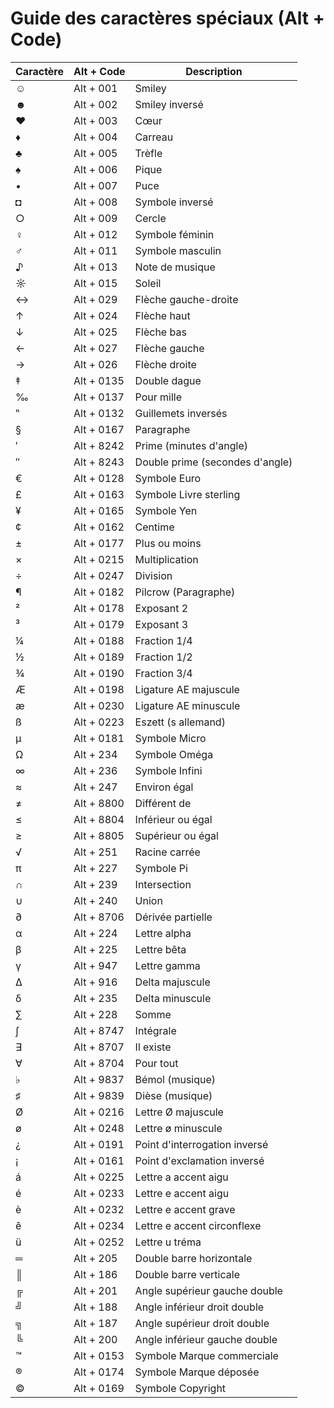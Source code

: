 # Guide des caractères spéciaux (Alt + Code)


| Caractère | Alt + Code | Description                     |
| --------- | ---------- | ------------------------------- |
| ☺         | Alt + 001  | Smiley                          |
| ☻         | Alt + 002  | Smiley inversé                  |
| ♥         | Alt + 003  | Cœur                            |
| ♦         | Alt + 004  | Carreau                         |
| ♣         | Alt + 005  | Trèfle                          |
| ♠         | Alt + 006  | Pique                           |
| •         | Alt + 007  | Puce                            |
| ◘         | Alt + 008  | Symbole inversé                 |
| ○         | Alt + 009  | Cercle                          |
| ♀         | Alt + 012  | Symbole féminin                 |
| ♂         | Alt + 011  | Symbole masculin                |
| ♪         | Alt + 013  | Note de musique                 |
| ☼         | Alt + 015  | Soleil                          |
| ↔         | Alt + 029  | Flèche gauche-droite            |
| ↑         | Alt + 024  | Flèche haut                     |
| ↓         | Alt + 025  | Flèche bas                      |
| ←         | Alt + 027  | Flèche gauche                   |
| →         | Alt + 026  | Flèche droite                   |
| ‡         | Alt + 0135 | Double dague                    |
| ‰         | Alt + 0137 | Pour mille                      |
| ‟         | Alt + 0132 | Guillemets inversés             |
| §         | Alt + 0167 | Paragraphe                      |
| ′         | Alt + 8242 | Prime (minutes d'angle)         |
| ″         | Alt + 8243 | Double prime (secondes d'angle) |
| €         | Alt + 0128 | Symbole Euro                    |
| £         | Alt + 0163 | Symbole Livre sterling          |
| ¥         | Alt + 0165 | Symbole Yen                     |
| ¢         | Alt + 0162 | Centime                         |
| ±         | Alt + 0177 | Plus ou moins                   |
| ×         | Alt + 0215 | Multiplication                  |
| ÷         | Alt + 0247 | Division                        |
| ¶         | Alt + 0182 | Pilcrow (Paragraphe)            |
| ²         | Alt + 0178 | Exposant 2                      |
| ³         | Alt + 0179 | Exposant 3                      |
| ¼         | Alt + 0188 | Fraction 1/4                    |
| ½         | Alt + 0189 | Fraction 1/2                    |
| ¾         | Alt + 0190 | Fraction 3/4                    |
| Æ         | Alt + 0198 | Ligature AE majuscule           |
| æ         | Alt + 0230 | Ligature AE minuscule           |
| ß         | Alt + 0223 | Eszett (s allemand)             |
| µ         | Alt + 0181 | Symbole Micro                   |
| Ω         | Alt + 234  | Symbole Oméga                   |
| ∞         | Alt + 236  | Symbole Infini                  |
| ≈         | Alt + 247  | Environ égal                    |
| ≠         | Alt + 8800 | Différent de                    |
| ≤         | Alt + 8804 | Inférieur ou égal               |
| ≥         | Alt + 8805 | Supérieur ou égal               |
| √         | Alt + 251  | Racine carrée                   |
| π         | Alt + 227  | Symbole Pi                      |
| ∩         | Alt + 239  | Intersection                    |
| ∪         | Alt + 240  | Union                           |
| ∂         | Alt + 8706 | Dérivée partielle               |
| α         | Alt + 224  | Lettre alpha                    |
| β         | Alt + 225  | Lettre bêta                     |
| γ         | Alt + 947  | Lettre gamma                    |
| Δ         | Alt + 916  | Delta majuscule                 |
| δ         | Alt + 235  | Delta minuscule                 |
| ∑         | Alt + 228  | Somme                           |
| ∫         | Alt + 8747 | Intégrale                       |
| ∃         | Alt + 8707 | Il existe                       |
| ∀         | Alt + 8704 | Pour tout                       |
| ♭         | Alt + 9837 | Bémol (musique)                 |
| ♯         | Alt + 9839 | Dièse (musique)                 |
| Ø         | Alt + 0216 | Lettre Ø majuscule              |
| ø         | Alt + 0248 | Lettre ø minuscule              |
| ¿         | Alt + 0191 | Point d'interrogation inversé   |
| ¡         | Alt + 0161 | Point d'exclamation inversé     |
| á         | Alt + 0225 | Lettre a accent aigu            |
| é         | Alt + 0233 | Lettre e accent aigu            |
| è         | Alt + 0232 | Lettre e accent grave           |
| ê         | Alt + 0234 | Lettre e accent circonflexe     |
| ü         | Alt + 0252 | Lettre u tréma                  |
| ═         | Alt + 205  | Double barre horizontale        |
| ║         | Alt + 186  | Double barre verticale          |
| ╔         | Alt + 201  | Angle supérieur gauche double   |
| ╝         | Alt + 188  | Angle inférieur droit double    |
| ╗         | Alt + 187  | Angle supérieur droit double    |
| ╚         | Alt + 200  | Angle inférieur gauche double   |
| ™         | Alt + 0153 | Symbole Marque commerciale      |
| ®         | Alt + 0174 | Symbole Marque déposée          |
| ©         | Alt + 0169 | Symbole Copyright               |
